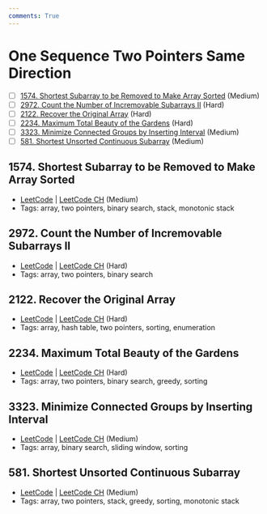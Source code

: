 ```yaml
---
comments: True
---
```


# One Sequence Two Pointers Same Direction

- [ ] [1574. Shortest Subarray to be Removed to Make Array Sorted](https://leetcode.cn/problems/shortest-subarray-to-be-removed-to-make-array-sorted/) (Medium)
- [ ] [2972. Count the Number of Incremovable Subarrays II](https://leetcode.cn/problems/count-the-number-of-incremovable-subarrays-ii/) (Hard)
- [ ] [2122. Recover the Original Array](https://leetcode.cn/problems/recover-the-original-array/) (Hard)
- [ ] [2234. Maximum Total Beauty of the Gardens](https://leetcode.cn/problems/maximum-total-beauty-of-the-gardens/) (Hard)
- [ ] [3323. Minimize Connected Groups by Inserting Interval](https://leetcode.cn/problems/minimize-connected-groups-by-inserting-interval/) (Medium)
- [ ] [581. Shortest Unsorted Continuous Subarray](https://leetcode.cn/problems/shortest-unsorted-continuous-subarray/) (Medium)

## 1574. Shortest Subarray to be Removed to Make Array Sorted

-   [LeetCode](https://leetcode.com/problems/shortest-subarray-to-be-removed-to-make-array-sorted/) | [LeetCode CH](https://leetcode.cn/problems/shortest-subarray-to-be-removed-to-make-array-sorted/) (Medium)
-   Tags: array, two pointers, binary search, stack, monotonic stack

## 2972. Count the Number of Incremovable Subarrays II

-   [LeetCode](https://leetcode.com/problems/count-the-number-of-incremovable-subarrays-ii/) | [LeetCode CH](https://leetcode.cn/problems/count-the-number-of-incremovable-subarrays-ii/) (Hard)
-   Tags: array, two pointers, binary search

## 2122. Recover the Original Array

-   [LeetCode](https://leetcode.com/problems/recover-the-original-array/) | [LeetCode CH](https://leetcode.cn/problems/recover-the-original-array/) (Hard)
-   Tags: array, hash table, two pointers, sorting, enumeration

## 2234. Maximum Total Beauty of the Gardens

-   [LeetCode](https://leetcode.com/problems/maximum-total-beauty-of-the-gardens/) | [LeetCode CH](https://leetcode.cn/problems/maximum-total-beauty-of-the-gardens/) (Hard)
-   Tags: array, two pointers, binary search, greedy, sorting

## 3323. Minimize Connected Groups by Inserting Interval

-   [LeetCode](https://leetcode.com/problems/minimize-connected-groups-by-inserting-interval/) | [LeetCode CH](https://leetcode.cn/problems/minimize-connected-groups-by-inserting-interval/) (Medium)
-   Tags: array, binary search, sliding window, sorting

## 581. Shortest Unsorted Continuous Subarray

-   [LeetCode](https://leetcode.com/problems/shortest-unsorted-continuous-subarray/) | [LeetCode CH](https://leetcode.cn/problems/shortest-unsorted-continuous-subarray/) (Medium)
-   Tags: array, two pointers, stack, greedy, sorting, monotonic stack
